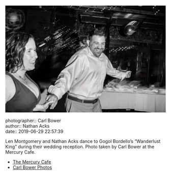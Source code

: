 ![Len Montgomery and Nathan Acks dance](assets/2019-06-29-set-4-the-dance-96.webp)

photographer:: Carl Bower  
author:: Nathan Acks  
date:: 2019-06-29 22:57:39

Len Montgomery and Nathan Acks dance to Gogol Bordello’s “Wanderlust King” during their wedding reception. Photo taken by Carl Bower at the Mercury Cafe.

* [The Mercury Cafe](http://mercurycafe.com)
* [Carl Bower Photos](https://carlbowerphotos.com)
